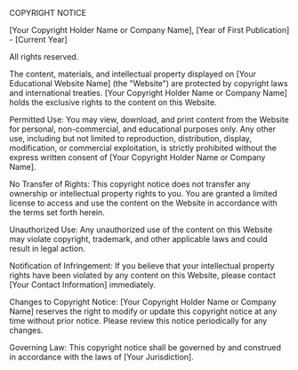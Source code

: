 COPYRIGHT NOTICE

[Your Copyright Holder Name or Company Name], [Year of First Publication] - [Current Year]

All rights reserved.

The content, materials, and intellectual property displayed on [Your Educational Website Name] (the "Website") are protected by copyright laws and international treaties. [Your Copyright Holder Name or Company Name] holds the exclusive rights to the content on this Website.

Permitted Use:
You may view, download, and print content from the Website for personal, non-commercial, and educational purposes only. Any other use, including but not limited to reproduction, distribution, display, modification, or commercial exploitation, is strictly prohibited without the express written consent of [Your Copyright Holder Name or Company Name].

No Transfer of Rights:
This copyright notice does not transfer any ownership or intellectual property rights to you. You are granted a limited license to access and use the content on the Website in accordance with the terms set forth herein.

Unauthorized Use:
Any unauthorized use of the content on this Website may violate copyright, trademark, and other applicable laws and could result in legal action.

Notification of Infringement:
If you believe that your intellectual property rights have been violated by any content on this Website, please contact [Your Contact Information] immediately.

Changes to Copyright Notice:
[Your Copyright Holder Name or Company Name] reserves the right to modify or update this copyright notice at any time without prior notice. Please review this notice periodically for any changes.

Governing Law:
This copyright notice shall be governed by and construed in accordance with the laws of [Your Jurisdiction].